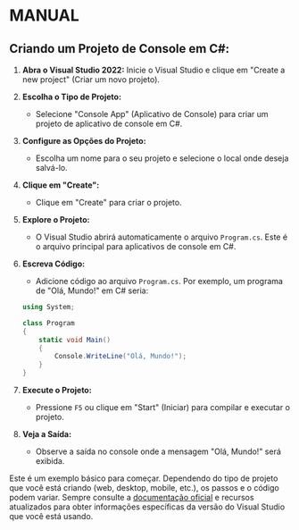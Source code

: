 # MANUAL
## Criando um Projeto de Console em C#:
1. **Abra o Visual Studio 2022:**
   Inicie o Visual Studio e clique em "Create a new project" (Criar um novo projeto).

2. **Escolha o Tipo de Projeto:**
   - Selecione "Console App" (Aplicativo de Console) para criar um projeto de aplicativo de console em C#.

3. **Configure as Opções do Projeto:**
   - Escolha um nome para o seu projeto e selecione o local onde deseja salvá-lo.

4. **Clique em "Create":**
   - Clique em "Create" para criar o projeto.

5. **Explore o Projeto:**
   - O Visual Studio abrirá automaticamente o arquivo `Program.cs`. Este é o arquivo principal para aplicativos de console em C#.

6. **Escreva Código:**
   - Adicione código ao arquivo `Program.cs`. Por exemplo, um programa de "Olá, Mundo!" em C# seria:

   ```csharp
   using System;

   class Program
   {
       static void Main()
       {
           Console.WriteLine("Olá, Mundo!");
       }
   }
   ```

7. **Execute o Projeto:**
   - Pressione `F5` ou clique em "Start" (Iniciar) para compilar e executar o projeto.

8. **Veja a Saída:**
   - Observe a saída no console onde a mensagem "Olá, Mundo!" será exibida.

Este é um exemplo básico para começar. Dependendo do tipo de projeto que você está criando (web, desktop, mobile, etc.), os passos e o código podem variar. Sempre consulte a [documentação oficial](https://learn.microsoft.com/en-us/visualstudio/windows/?view=vs-2022) e recursos atualizados para obter informações específicas da versão do Visual Studio que você está usando.